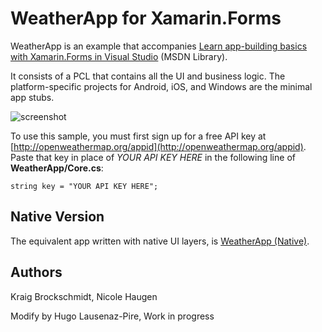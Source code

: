 WeatherApp for Xamarin.Forms
==========

WeatherApp is an example that accompanies [Learn app-building basics with Xamarin.Forms in Visual Studio](https://msdn.microsoft.com/library/mt679501.aspx) (MSDN Library).

It consists of a PCL that contains all the UI and business logic. The platform-specific projects for Android, iOS, and Windows are the minimal app stubs.

![screenshot](Screenshots/WeatherApp-All-sml.png)


To use this sample, you must first sign up for a free API key at [http://openweathermap.org/appid](http://openweathermap.org/appid). Paste that key in place of *YOUR API KEY HERE* in the following line of **WeatherApp/Core.cs**:

```
string key = "YOUR API KEY HERE";
```

Native Version
--------------

The equivalent app written with native UI layers, is [WeatherApp (Native)](https://github.com/xamarin/mobile-samples/tree/master/Weather).

Authors
-------

Kraig Brockschmidt, Nicole Haugen

Modify by Hugo Lausenaz-Pire, Work in progress
